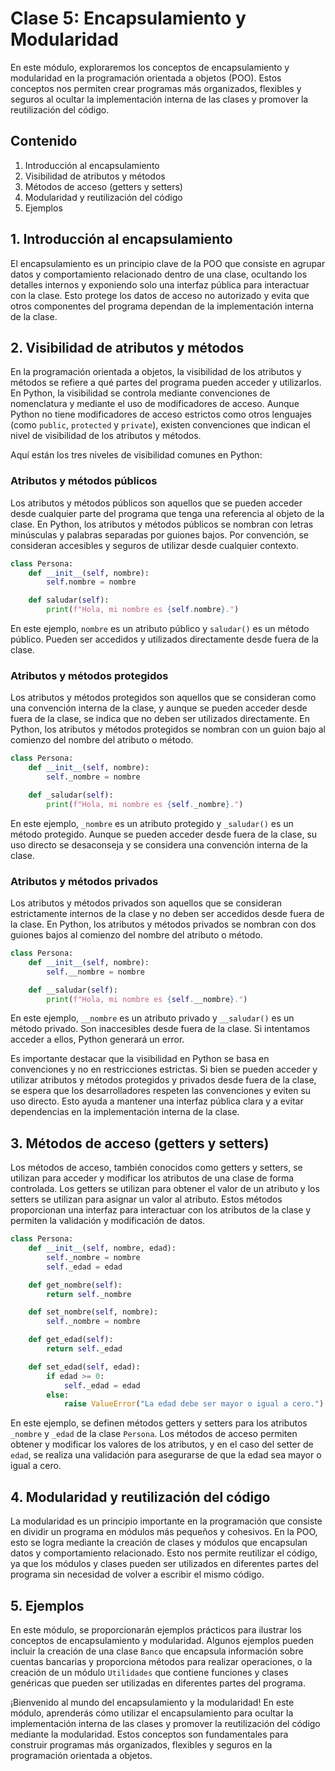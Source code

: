 # Clase 5: Encapsulamiento y Modularidad

En este módulo, exploraremos los conceptos de encapsulamiento y modularidad en la programación orientada a objetos (POO). Estos conceptos nos permiten crear programas más organizados, flexibles y seguros al ocultar la implementación interna de las clases y promover la reutilización del código.

## Contenido

1. Introducción al encapsulamiento
2. Visibilidad de atributos y métodos
3. Métodos de acceso (getters y setters)
4. Modularidad y reutilización del código
5. Ejemplos

## 1. Introducción al encapsulamiento

El encapsulamiento es un principio clave de la POO que consiste en agrupar datos y comportamiento relacionado dentro de una clase, ocultando los detalles internos y exponiendo solo una interfaz pública para interactuar con la clase. Esto protege los datos de acceso no autorizado y evita que otros componentes del programa dependan de la implementación interna de la clase.

## 2. Visibilidad de atributos y métodos

En la programación orientada a objetos, la visibilidad de los atributos y métodos se refiere a qué partes del programa pueden acceder y utilizarlos. En Python, la visibilidad se controla mediante convenciones de nomenclatura y mediante el uso de modificadores de acceso. Aunque Python no tiene modificadores de acceso estrictos como otros lenguajes (como `public`, `protected` y `private`), existen convenciones que indican el nivel de visibilidad de los atributos y métodos.

Aquí están los tres niveles de visibilidad comunes en Python:

### Atributos y métodos públicos

Los atributos y métodos públicos son aquellos que se pueden acceder desde cualquier parte del programa que tenga una referencia al objeto de la clase. En Python, los atributos y métodos públicos se nombran con letras minúsculas y palabras separadas por guiones bajos. Por convención, se consideran accesibles y seguros de utilizar desde cualquier contexto.

```python
class Persona:
    def __init__(self, nombre):
        self.nombre = nombre

    def saludar(self):
        print(f"Hola, mi nombre es {self.nombre}.")
```

En este ejemplo, `nombre` es un atributo público y `saludar()` es un método público. Pueden ser accedidos y utilizados directamente desde fuera de la clase.

### Atributos y métodos protegidos

Los atributos y métodos protegidos son aquellos que se consideran como una convención interna de la clase, y aunque se pueden acceder desde fuera de la clase, se indica que no deben ser utilizados directamente. En Python, los atributos y métodos protegidos se nombran con un guion bajo al comienzo del nombre del atributo o método.

```python
class Persona:
    def __init__(self, nombre):
        self._nombre = nombre

    def _saludar(self):
        print(f"Hola, mi nombre es {self._nombre}.")
```

En este ejemplo, `_nombre` es un atributo protegido y `_saludar()` es un método protegido. Aunque se pueden acceder desde fuera de la clase, su uso directo se desaconseja y se considera una convención interna de la clase.

### Atributos y métodos privados

Los atributos y métodos privados son aquellos que se consideran estrictamente internos de la clase y no deben ser accedidos desde fuera de la clase. En Python, los atributos y métodos privados se nombran con dos guiones bajos al comienzo del nombre del atributo o método.

```python
class Persona:
    def __init__(self, nombre):
        self.__nombre = nombre

    def __saludar(self):
        print(f"Hola, mi nombre es {self.__nombre}.")
```

En este ejemplo, `__nombre` es un atributo privado y `__saludar()` es un método privado. Son inaccesibles desde fuera de la clase. Si intentamos acceder a ellos, Python generará un error.

Es importante destacar que la visibilidad en Python se basa en convenciones y no en restricciones estrictas. Si bien se pueden acceder y utilizar atributos y métodos protegidos y privados desde fuera de la clase, se espera que los desarrolladores respeten las convenciones y eviten su uso directo. Esto ayuda a mantener una interfaz pública clara y a evitar dependencias en la implementación interna de la clase.

## 3. Métodos de acceso (getters y setters)

Los métodos de acceso, también conocidos como getters y setters, se utilizan para acceder y modificar los atributos de una clase de forma controlada. Los getters se utilizan para obtener el valor de un atributo y los setters se utilizan para asignar un valor al atributo. Estos métodos proporcionan una interfaz para interactuar con los atributos de la clase y permiten la validación y modificación de datos.

```python
class Persona:
    def __init__(self, nombre, edad):
        self._nombre = nombre
        self._edad = edad

    def get_nombre(self):
        return self._nombre

    def set_nombre(self, nombre):
        self._nombre = nombre

    def get_edad(self):
        return self._edad

    def set_edad(self, edad):
        if edad >= 0:
            self._edad = edad
        else:
            raise ValueError("La edad debe ser mayor o igual a cero.")
```

En este ejemplo, se definen métodos getters y setters para los atributos `_nombre` y `_edad` de la clase `Persona`. Los métodos de acceso permiten obtener y modificar los valores de los atributos, y en el caso del setter de `edad`, se realiza una validación para asegurarse de que la edad sea mayor o igual a cero.

## 4. Modularidad y reutilización del código

La modularidad es un principio importante en la programación que consiste en dividir un programa en módulos más pequeños y cohesivos. En la POO, esto se logra mediante la creación de clases y módulos que encapsulan datos y comportamiento relacionado. Esto nos permite reutilizar el código, ya que los módulos y clases pueden ser utilizados en diferentes partes del programa sin necesidad de volver a escribir el mismo código.

## 5. Ejemplos

En este módulo, se proporcionarán ejemplos prácticos para ilustrar los conceptos de encapsulamiento y modularidad. Algunos ejemplos pueden incluir la creación de una clase `Banco` que encapsula información sobre cuentas bancarias y proporciona métodos para realizar operaciones, o la creación de un módulo `Utilidades` que contiene funciones y clases genéricas que pueden ser utilizadas en diferentes partes del programa.

¡Bienvenido al mundo del encapsulamiento y la modularidad! En este módulo, aprenderás cómo utilizar el encapsulamiento para ocultar la implementación interna de las clases y promover la reutilización del código mediante la modularidad. Estos conceptos son fundamentales para construir programas más organizados, flexibles y seguros en la programación orientada a objetos.
